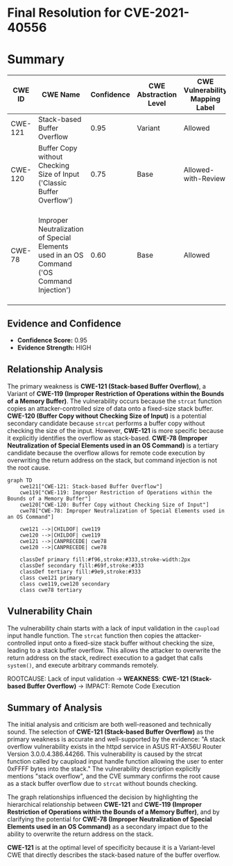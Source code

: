 # Final Resolution for CVE-2021-40556

# Summary
| CWE ID | CWE Name | Confidence | CWE Abstraction Level | CWE Vulnerability Mapping Label | CWE-Vulnerability Mapping Notes |
|---|---|---|---|---|---|
| CWE-121 | Stack-based Buffer Overflow | 0.95 | Variant | Allowed | Primary CWE |
| CWE-120 | Buffer Copy without Checking Size of Input ('Classic Buffer Overflow') | 0.75 | Base | Allowed-with-Review | Secondary Candidate |
| CWE-78 | Improper Neutralization of Special Elements used in an OS Command ('OS Command Injection') | 0.60 | Base | Allowed | Secondary Candidate, Impact is RCE through Return Address Overwrite, but Root Cause is Stack Overflow |

## Evidence and Confidence

*   **Confidence Score:** 0.95
*   **Evidence Strength:** HIGH

## Relationship Analysis
The primary weakness is **CWE-121 (Stack-based Buffer Overflow)**, a Variant of **CWE-119 (Improper Restriction of Operations within the Bounds of a Memory Buffer)**. The vulnerability occurs because the `strcat` function copies an attacker-controlled size of data onto a fixed-size stack buffer. **CWE-120 (Buffer Copy without Checking Size of Input)** is a potential secondary candidate because `strcat` performs a buffer copy without checking the size of the input. However, **CWE-121** is more specific because it explicitly identifies the overflow as stack-based. **CWE-78 (Improper Neutralization of Special Elements used in an OS Command)** is a tertiary candidate because the overflow allows for remote code execution by overwriting the return address on the stack, but command injection is not the root cause.

```mermaid
graph TD
    cwe121["CWE-121: Stack-based Buffer Overflow"]
    cwe119["CWE-119: Improper Restriction of Operations within the Bounds of a Memory Buffer"]
    cwe120["CWE-120: Buffer Copy without Checking Size of Input"]
    cwe78["CWE-78: Improper Neutralization of Special Elements used in an OS Command"]

    cwe121 -->|CHILDOF| cwe119
    cwe120 -->|CHILDOF| cwe119
    cwe121 -->|CANPRECEDE| cwe78
    cwe120 -->|CANPRECEDE| cwe78
    
    classDef primary fill:#f96,stroke:#333,stroke-width:2px
    classDef secondary fill:#69f,stroke:#333
    classDef tertiary fill:#9e9,stroke:#333
    class cwe121 primary
    class cwe119,cwe120 secondary
    class cwe78 tertiary
```

## Vulnerability Chain
The vulnerability chain starts with a lack of input validation in the `caupload` input handle function. The `strcat` function then copies the attacker-controlled input onto a fixed-size stack buffer without checking the size, leading to a stack buffer overflow. This allows the attacker to overwrite the return address on the stack, redirect execution to a gadget that calls `system()`, and execute arbitrary commands remotely.

ROOTCAUSE: Lack of input validation -> **WEAKNESS**: **CWE-121 (Stack-based Buffer Overflow)** -> IMPACT: Remote Code Execution

## Summary of Analysis
The initial analysis and criticism are both well-reasoned and technically sound. The selection of **CWE-121 (Stack-based Buffer Overflow)** as the primary weakness is accurate and well-supported by the evidence: "A stack overflow vulnerability exists in the httpd service in ASUS RT-AX56U Router Version 3.0.0.4.386.44266. This vulnerability is caused by the strcat function called by caupload input handle function allowing the user to enter 0xFFFF bytes into the stack." The vulnerability description explicitly mentions "stack overflow", and the CVE summary confirms the root cause as a stack buffer overflow due to `strcat` without bounds checking.

The graph relationships influenced the decision by highlighting the hierarchical relationship between **CWE-121** and **CWE-119 (Improper Restriction of Operations within the Bounds of a Memory Buffer)**, and by clarifying the potential for **CWE-78 (Improper Neutralization of Special Elements used in an OS Command)** as a secondary impact due to the ability to overwrite the return address on the stack.

**CWE-121** is at the optimal level of specificity because it is a Variant-level CWE that directly describes the stack-based nature of the buffer overflow.